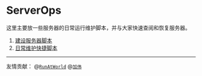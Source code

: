 # ServerOps
这里主要放一些服务器的日常运行维护脚本，并与大家快速查阅和恢复服务器。
1. [建设服务器脚本](./lab504/)
2. [日常维护快捷脚本](./fast_run/)

------------
友情贡献： @[`RunAtWorld`](https://github.com/RunAtWorld)   @[`加伟`](https://github.com/1846263444)   
